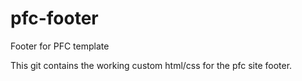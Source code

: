 # pfc-footer
Footer for PFC template

This git contains the working custom html/css for the pfc site footer.
